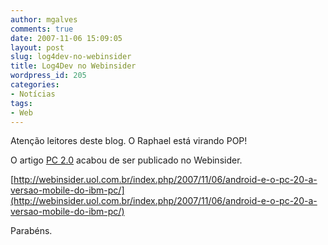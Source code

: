 ```yaml
---
author: mgalves
comments: true
date: 2007-11-06 15:09:05
layout: post
slug: log4dev-no-webinsider
title: Log4Dev no Webinsider
wordpress_id: 205
categories:
- Notícias
tags:
- Web
---
```


Atenção leitores deste blog. O Raphael está virando POP!

O artigo [PC 2.0](http://log4dev.com/2007/11/06/pc-20/) acabou de ser publicado no Webinsider.

[http://webinsider.uol.com.br/index.php/2007/11/06/android-e-o-pc-20-a-versao-mobile-do-ibm-pc/](http://webinsider.uol.com.br/index.php/2007/11/06/android-e-o-pc-20-a-versao-mobile-do-ibm-pc/)

Parabéns.
